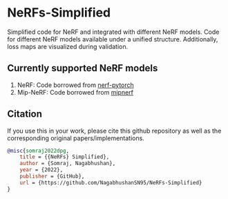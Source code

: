# NeRFs-Simplified
Simplified code for NeRF and integrated with different NeRF models. 
Code for different NeRF models available under a unified structure.
Additionally, loss maps are visualized during validation.


## Currently supported NeRF models
1. NeRF: Code borrowed from [nerf-pytorch](https://github.com/yenchenlin/nerf-pytorch)
2. Mip-NeRF: Code borrowed from [mipnerf](https://github.com/google/mipnerf)


## Citation

If you use this in your work, please cite this github repository as well as the corresponding original papers/implementations.

```bibtex
@misc{somraj2022dpg,
    title = {{NeRFs} Simplified},
    author = {Somraj, Nagabhushan},
    year = {2022},
    publisher = {GitHub},
    url = {https://github.com/NagabhushanSN95/NeRFs-Simplified}
}
```
